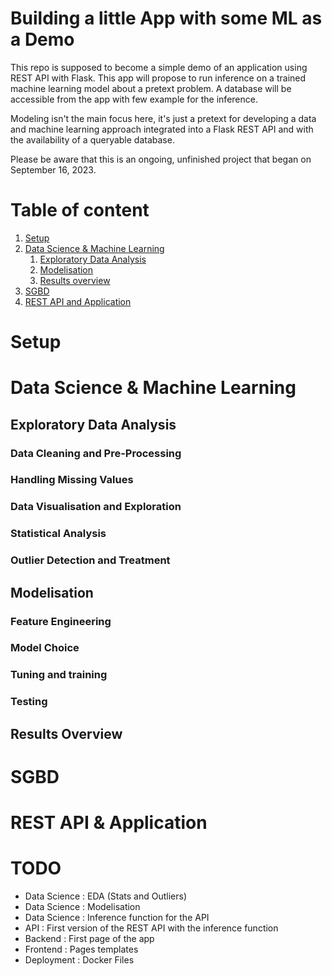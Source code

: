 # Building a little App with some ML as a Demo
This repo is supposed to become a simple demo of an application using REST API with Flask.
This app will propose to run inference on a trained machine learning model about a pretext problem.
A database will be accessible from the app with few example for the inference.

Modeling isn't the main focus here, it's just a pretext for developing a data and machine learning
approach integrated into a Flask REST API and with the availability of a queryable database.

Please be aware that this is an ongoing, unfinished project that began on September 16, 2023.

# Table of content
1. [Setup](#Setup)
1. [Data Science & Machine Learning](#DataScience)
   1. [Exploratory Data Analysis](#EDA)
   4. [Modelisation](#Molelisation)
   5. [Results overview](#Results)
2. [SGBD](#SGBD)
3. [REST API and Application](#API)

# Setup <a name="Setup"></a>

# Data Science & Machine Learning <a name="DataScience"></a>

## Exploratory Data Analysis <a name="EDA"></a>
### Data Cleaning and Pre-Processing
### Handling Missing Values
### Data Visualisation and Exploration
### Statistical Analysis
### Outlier Detection and Treatment

## Modelisation <a name="Modelisation"></a>
### Feature Engineering
### Model Choice
### Tuning and training
### Testing

## Results Overview <a name="Results"></a>

# SGBD <a name="SGBD"></a>
# REST API & Application <a name="API"></a>

# TODO <a name="TODO"></a>
- Data Science : EDA (Stats and Outliers)
- Data Science : Modelisation
- Data Science : Inference function for the API
- API : First version of the REST API with the inference function
- Backend : First page of the app
- Frontend : Pages templates
- Deployment : Docker Files